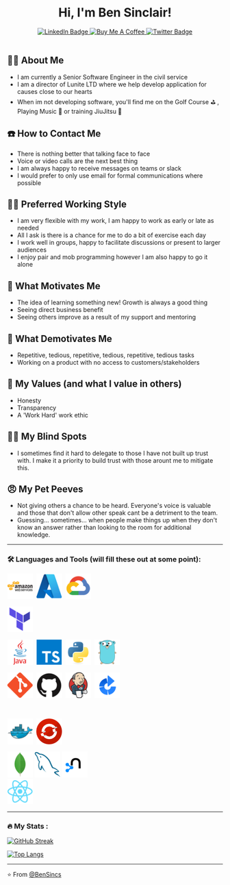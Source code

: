 <div id="header" align="center">

 # Hi, I'm Ben Sinclair!
  
<div id="badges">
  <a href="https://www.linkedin.com/in/ben-sinclair-45854b18b/">
    <img src="https://img.shields.io/badge/LinkedIn-blue?style=for-the-badge&logo=linkedin&logoColor=white" alt="LinkedIn Badge" height="41" />
  </a>
 <a href="https://www.buymeacoffee.com/bensinclair"><img src="https://cdn.buymeacoffee.com/buttons/default-orange.png" alt="Buy Me A Coffee" height="41" width="174">
  </a>
  <a href="https://twitter.com/bensincs">
    <img src="https://img.shields.io/badge/Twitter-blue?style=for-the-badge&logo=twitter&logoColor=white" alt="Twitter Badge" height="41"/>
  </a>
</div>
<div id="views" align="center">
<img src="https://komarev.com/ghpvc/?username=bensincs&style=flat-square&color=blue" alt=""/>
</div>  
</div> 

## 🏌️‍♂️ About Me
- I am currently a Senior Software Engineer in the civil service
- I am a director of Lunite LTD where we help develop application for causes close to our hearts
- When im not developing software, you'll find me on the Golf Course ⛳ , Playing Music 🎸 or training JiuJitsu 🥋

## ☎️ How to Contact Me
- There is nothing better that talking face to face
- Voice or video calls are the next best thing
- I am always happy to receive messages on teams or slack
- I would prefer to only use email for formal communications where possible

## 👨‍💻 Preferred Working Style
- I am very flexible with my work, I am happy to work as early or late as needed
- All I ask is there is a chance for me to do a bit of exercise each day
- I work well in groups, happy to facilitate discussions or present to larger audiences
- I enjoy pair and mob programming however I am also happy to go it alone

## 🙂 What Motivates Me
- The idea of learning something new! Growth is always a good thing
- Seeing direct business benefit
- Seeing others improve as a result of my support and mentoring

## 🥱 What Demotivates Me
- Repetitive, tedious, repetitive, tedious, repetitive, tedious tasks
- Working on a product with no access to customers/stakeholders

## 💙 My Values (and what I value in others)
- Honesty 
- Transparency 
- A 'Work Hard' work ethic

## 👨‍🦯 My Blind Spots
- I sometimes find it hard to delegate to those I have not built up trust with. I make it a priority to build trust with those arount me to mitigate this.

## 😠 My Pet Peeves
- Not giving others a chance to be heard. Everyone's voice is valuable and those that don't allow other speak cant be a detriment to the team. 
- Guessing... sometimes... when people make things up when they don't know an answer rather than looking to the room for additional knowledge.

---

### :hammer_and_wrench: Languages and Tools (will fill these out at some point):

<div>
  <img src="https://github.com/devicons/devicon/blob/master/icons/amazonwebservices/amazonwebservices-original-wordmark.svg" title="AWS" alt="AWS" width="60" height="60"/>&nbsp;
  <img src="https://github.com/devicons/devicon/blob/master/icons/azure/azure-original.svg" title="Azure" alt="Azure" width="60" height="60"/>&nbsp;
  <img src="https://github.com/devicons/devicon/blob/master/icons/googlecloud/googlecloud-original.svg" title="Google Cloud" alt="GCP" width="60" height="60"/>&nbsp;
  <br />


  <img src="https://github.com/devicons/devicon/blob/master/icons/terraform/terraform-original.svg" width="60" height="60"/>&nbsp;
<br />


  <img src="https://github.com/devicons/devicon/blob/master/icons/java/java-original-wordmark.svg" width="60" height="60"/>&nbsp;
  <img src="https://github.com/devicons/devicon/blob/master/icons/typescript/typescript-original.svg" width="60" height="60"/>&nbsp;
  <img src="https://github.com/devicons/devicon/blob/master/icons/python/python-original.svg" width="60" height="60"/>&nbsp;
  <img src="https://github.com/devicons/devicon/blob/master/icons/go/go-original.svg" width="60" height="60"/>&nbsp;
<br />


  <img src="https://github.com/devicons/devicon/blob/master/icons/git/git-original.svg" width="60" height="60"/>&nbsp;
  <img src="https://github.com/devicons/devicon/blob/master/icons/github/github-original.svg"  width="60" height="60"/>&nbsp;
  <img src="https://github.com/devicons/devicon/blob/master/icons/jenkins/jenkins-original.svg"  width="60" height="60"/>&nbsp;
  <img src="https://github.com/devicons/devicon/blob/master/icons/bamboo/bamboo-original.svg" width="60" height="60" />&nbsp;


<br />


  <img src="https://github.com/devicons/devicon/blob/master/icons/docker/docker-original.svg" title="Docker" alt="Docker" width="60" height="60"/>&nbsp;
    <img src="https://raw.githubusercontent.com/redhat-developer/intellij-openshift-connector/master/src/main/resources/images/openshift_extension.png"  width="60" height="60"/>&nbsp;
<br />


  <img src="https://github.com/devicons/devicon/blob/master/icons/mongodb/mongodb-original.svg" title="Mongo" alt="Mongo" width="60" height="60"/>
  <img src="https://github.com/devicons/devicon/blob/master/icons/mysql/mysql-original.svg" title="MySQL" alt="MySQL" width="60" height="60"/>
  <img src="https://github.com/devicons/devicon/blob/master/icons/neo4j/neo4j-original.svg" title="Neo4j" alt="Neo4J" width="60" height="60"/>
<br />


  <img src="https://github.com/devicons/devicon/blob/master/icons/react/react-original.svg" title="React" alt="React" width="60" height="60"/>

</div>

---

### :fire: My Stats :

[![GitHub Streak](http://github-readme-streak-stats.herokuapp.com?user=bensincs&theme=dark&background=000000)](https://git.io/streak-stats)

[![Top Langs](https://github-readme-stats.vercel.app/api/top-langs/?username=bensincs&layout=compact&theme=vision-friendly-dark)](https://github.com/anuraghazra/github-readme-stats)

---

:star: From [@BenSincs](https://github.com/bensincs)
